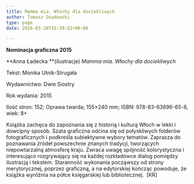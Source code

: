 ```yaml
---
title: Mamma mia. Włochy dla dociekliwych
author: Tomasz Osadowski
type: page
date: 2016-03-28T15:39:52+00:00

---
```

**Nominacja graficzna 2015**

**Anna Ładecka **(ilustracje) _Mamma mia. Włochy dla dociekliwych_

Tekst: Monika Utnik-Strugała

Wydawnictwo: Dwie Siostry

Rok wydania: 2015

Ilość stron: 152; Oprawa twarda; 155&#215;240 mm; ISBN: 978-83-63696-65-8, wiek: 8+

Książka zachęca do zapoznania się z historią i kulturą Włoch w lekki i dowcipny sposób. Szata graficzna odcina się od połyskliwych folderów fotograficznych i podkreśla subiektywne wybory tematów. Zaprasza do poznawania źródeł powszechnie znanych tradycji, tworzących niepowtarzalną atmosferę kraju. Zwraca uwagę spójność kolorystyczna i interesująco rozgrywający się na każdej rozkładówce dialog pomiędzy ilustracją i tekstem. Staranność wykonania począwszy od strony merytorycznej, poprzez graficzną, a na edytorskiej kończąc powoduje, że książka wyróżnia na półce księgarskiej lub bibliotecznej.  [KR]